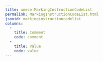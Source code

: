 ```yaml
---
title: unece:MarkingInstructionCodeList
permalink: MarkingInstructionCodeList.html
jsonid: markinginstructioncodelist
columns:
  - 
    title: Comment
    code: comment
  - 
    title: Value
    code: value
---
```

